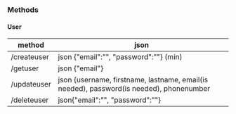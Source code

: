 ### Methods
#### User
| method | json |
| --- | --- |
| /createuser | json {"email":"", "password":""} (min)|
| /getuser | json {"email"} |
| /updateuser | json {username, firstname, lastname, email(is needed), password(is needed), phonenumber|
| /deleteuser | json{"email":"", "password":""} |


